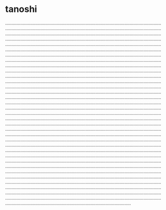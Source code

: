 # tanoshi

............................................................................................................................................................................................................................................................................................................................................................................................................................................................................................................................................................................................................................................................................................................................................................................................................................................................................................................................................................................................................................................................................................................................................................................................................................................................................................................................................................................................................................................................................................................................................................................................................................................................................................................................................................................................................................................................................................................................................................................................................................................................................................................................................................................................................................................................................................................................................................................................................................................................................................................................................................................................................................................................................................................................................................................................................................................................................................................................................................................................................................................................................................................................................................................................................................................................................................................................................................................................................................................................................................................................................................................................................................................................................................................................................................................................................................................................................................................................................................................................................................................................................................................................................................................................................................................................................................................................................................................................................................................................................................